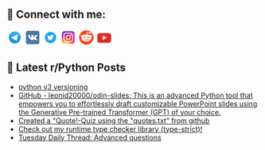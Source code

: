 ## 🔎 Connect with me:
[<img src="https://github.com/bullbesh/bullbesh/blob/main/images/Telegram.png" width="32" height="32" />](https://t.me/bullbesh)
[<img src="https://github.com/bullbesh/bullbesh/blob/main/images/VK.png" width="32" height="32" />](https://vk.com/bullbesh)
[<img src="https://github.com/bullbesh/bullbesh/blob/main/images/Twitter.png" width="32" height="32" />](https://twitter.com/bullbesh1)
[<img src="https://github.com/bullbesh/bullbesh/blob/main/images/Instagram.png" width="32" height="32" />](https://www.instagram.com/bullbesh)
[<img src="https://github.com/bullbesh/bullbesh/blob/main/images/Reddit.png" width="32" height="32" />](https://www.reddit.com/user/bullbesh)
[<img src="https://github.com/bullbesh/bullbesh/blob/main/images/YouTube.png" width="32" height="32" />](https://www.youtube.com/channel/UCtfjRs6uzgq5mfm8S06WTcg)

## 📕 Latest r/Python Posts
<!-- BLOG-POST-LIST:START -->
- [python v3 versioning](https://www.reddit.com/r/Python/comments/16yly4w/python_v3_versioning/)
- [GitHub - leonid20000/odin-slides: This is an advanced Python tool that empowers you to effortlessly draft customizable PowerPoint slides using the Generative Pre-trained Transformer &lpar;GPT&rpar; of your choice.](https://www.reddit.com/r/Python/comments/16yk33r/github_leonid20000odinslides_this_is_an_advanced/)
- [Created a &quot;Quote!-Quiz using the &quot;quotes.txt&quot; from github](https://www.reddit.com/r/Python/comments/16ydvnc/created_a_quotequiz_using_the_quotestxt_from/)
- [Check out my runtime type checker library &lpar;type-strict&rpar;!](https://www.reddit.com/r/Python/comments/16ydfkb/check_out_my_runtime_type_checker_library/)
- [Tuesday Daily Thread: Advanced questions](https://www.reddit.com/r/Python/comments/16ycujv/tuesday_daily_thread_advanced_questions/)
<!-- BLOG-POST-LIST:END -->
